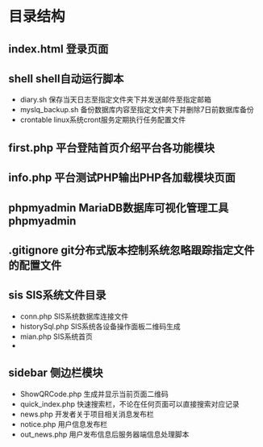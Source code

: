 # 目录结构
## index.html  登录页面
## shell   shell自动运行脚本
- diary.sh    保存当天日志至指定文件夹下并发送邮件至指定邮箱
- myslq_backup.sh 备份数据库内容至指定文件夹下并删除7日前数据库备份
- crontable  linux系统cront服务定期执行任务配置文件
## first.php  平台登陆首页介绍平台各功能模块
## info.php  平台测试PHP输出PHP各加载模块页面
## phpmyadmin  MariaDB数据库可视化管理工具phpmyadmin
## .gitignore  git分布式版本控制系统忽略跟踪指定文件的配置文件
## sis  SIS系统文件目录
- conn.php  SIS系统数据库连接文件
- historySql.php SIS系统各设备操作面板二维码生成
- mian.php  SIS系统首页
- 
## sidebar  侧边栏模块
- ShowQRCode.php  生成并显示当前页面二维码
- quick_index.php  快速搜索栏，不论在任何页面可以直接搜索对应记录
- news.php  开发者关于项目相关消息发布栏
- notice.php  用户信息发布栏
- out_news.php  用户发布信息后服务器端信息处理脚本
